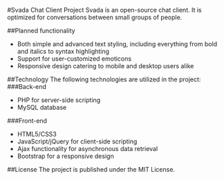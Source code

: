 #Svada Chat Client
Project Svada is an open-source chat client. It is optimized for conversations between small groups of people. 

##Planned functionality
* Both simple and advanced text styling, including everything from bold and italics to syntax highlighting
* Support for user-customized emoticons
* Responsive design catering to mobile and desktop users alike

##Technology
The following technologies are utilized in the project:
###Back-end
* PHP for server-side scripting
* MySQL database

###Front-end
* HTML5/CSS3
* JavaScript/jQuery for client-side scripting
* Ajax functionality for asynchronous data retrieval
* Bootstrap for a responsive design

##License
The project is published under the MIT License.
